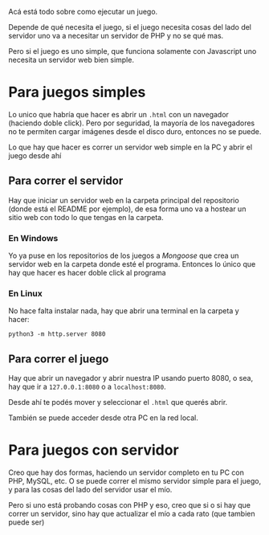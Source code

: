 Acá está todo sobre como ejecutar un juego.

Depende de qué necesita el juego, si el juego necesita cosas del lado del
servidor uno va a necesitar un servidor de PHP y no se qué mas.

Pero si el juego es uno simple, que funciona solamente con Javascript uno
necesita un servidor web bien simple.

Para juegos simples
===================

Lo unico que habría que hacer es abrir un ```.html``` con un navegador (haciendo
doble click). Pero por seguridad, la mayoría de los navegadores no te permiten
cargar imágenes desde el disco duro, entonces no se puede.

Lo que hay que hacer es correr un servidor web simple en la PC y abrir el juego
desde ahí

Para correr el servidor
-----------------------

Hay que iniciar un servidor web en la carpeta principal del repositorio (donde
está el README por ejemplo), de esa forma uno va a hostear un sitio web con todo
lo que tengas en la carpeta.

### En Windows

Yo ya puse en los repositorios de los juegos a _Mongoose_ que crea un servidor
web en la carpeta donde esté el programa. Entonces lo único que hay que hacer
es hacer doble click al programa

### En Linux

No hace falta instalar nada, hay que abrir una terminal en la carpeta y hacer:

~~~~~~~~~~~~~~~~~~~~
python3 -m http.server 8080
~~~~~~~~~~~~~~~~~~~~

Para correr el juego
--------------------

Hay que abrir un navegador y abrir nuestra IP usando puerto 8080, o sea, hay
que ir a ```127.0.0.1:8080``` o a ```localhost:8080```.

Desde ahí te podés mover y seleccionar el ```.html``` que querés abrir.

También se puede acceder desde otra PC en la red local.

Para juegos con servidor
========================

Creo que hay dos formas, haciendo un servidor completo en tu PC con PHP, MySQL,
etc. O se puede correr el mismo servidor simple para el juego, y para las cosas
del lado del servidor usar el mío.

Pero si uno está probando cosas con PHP y eso, creo que si o si hay que correr
un servidor, sino hay que actualizar el mío a cada rato (que tambien puede ser)
